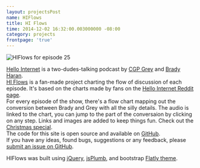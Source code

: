 ```yaml
---
layout: projectsPost
name: HIFlows
title: HI Flows
time: 2014-12-02 16:32:00.003000000 -08:00
category: projects
frontpage: 'true'
---
```


<img class="imageInCenter" title="HIFlows for episode 25" src="{{ site.imgFolder_projects }}{{ page.name }}/HIFlow25.png">

<a href="http://hellointernet.fm/" target="_blank">Hello Internet</a> is a two-dudes-talking podcast by <a href="http://www.cgpgrey.com/" target="_blank">CGP Grey</a> and <a href="http://www.bradyharan.com/" target="_blank">Brady Haran</a>.  
<a href="http://www.amreldib.com/HIFlows/" target="_blank">HI Flows</a> is a fan-made project charting the flow of discussion of each episode. It's based on the charts made by fans on the <a href="http://www.reddit.com/r/CGPGrey/" target="_blank">Hello Internet Reddit page</a>.  
For every episode of the show, there's a flow chart mapping out the conversion between Brady and Grey with all the silly details. The audio is linked to the chart, you can jump to the part of the conversaion by clicking on any step. Links and images are added to keep things fun. Check out the [Christmas special](http://www.amreldib.com/HIFlows/27/).  
The code for this site is open source and available on <a href="https://github.com/AmrEldib/HIFlows" target="_blank">GitHub</a>.  
If you have any ideas, found bugs, suggestions or any feedback, please <a href="https://github.com/AmrEldib/HIFlows/issues/new" target="_blank">submit an issue on GitHub</a>.  
  
HIFlows was built using <a href="http://jquery.com/" target="_blank">jQuery</a>, <a href="https://github.com/sporritt/jsPlumb" target="_blank">jsPlumb</a>, and bootstrap <a href="http://bootswatch.com/flatly/" target="_blank">Flatly theme</a>.  